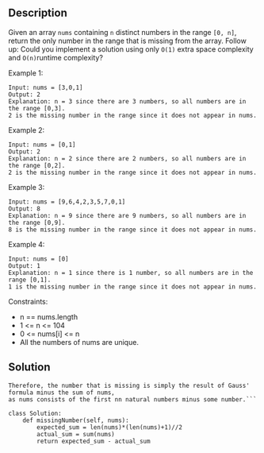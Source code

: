 ## Description

Given an array ```nums``` containing ```n``` distinct numbers in the range ```[0, n]```, return the only number in the range that is missing from the array.
Follow up: Could you implement a solution using only ```O(1)``` extra space complexity and ```O(n)```runtime complexity?

Example 1:
```
Input: nums = [3,0,1]
Output: 2
Explanation: n = 3 since there are 3 numbers, so all numbers are in the range [0,3]. 
2 is the missing number in the range since it does not appear in nums.
```
Example 2:
```
Input: nums = [0,1]
Output: 2
Explanation: n = 2 since there are 2 numbers, so all numbers are in the range [0,2].
2 is the missing number in the range since it does not appear in nums.
```
Example 3:
```
Input: nums = [9,6,4,2,3,5,7,0,1]
Output: 8
Explanation: n = 9 since there are 9 numbers, so all numbers are in the range [0,9].
8 is the missing number in the range since it does not appear in nums.
```
Example 4:
```
Input: nums = [0]
Output: 1
Explanation: n = 1 since there is 1 number, so all numbers are in the range [0,1].
1 is the missing number in the range since it does not appear in nums.
 ```

Constraints:
<ul>
<li>n == nums.length</li>
<li>1 <= n <= 104</li>
<li>0 <= nums[i] <= n</li>
<li>All the numbers of nums are unique.</li>
</ul>

## Solution
```We can compute the sum of nums in linear time, and by Gauss' formula, we can compute the sum of the first nn natural numbers in constant time. 
Therefore, the number that is missing is simply the result of Gauss' formula minus the sum of nums, 
as nums consists of the first nn natural numbers minus some number.```

class Solution:
    def missingNumber(self, nums):
        expected_sum = len(nums)*(len(nums)+1)//2
        actual_sum = sum(nums)
        return expected_sum - actual_sum


